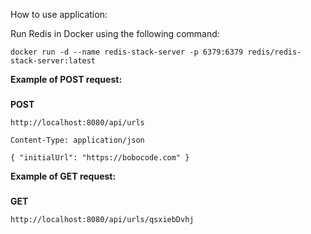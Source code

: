 How to use application:

Run Redis in Docker using the following command:

`docker run -d --name redis-stack-server -p 6379:6379 redis/redis-stack-server:latest`

<b>Example of POST request:</b>
###
<b>POST</b>

`http://localhost:8080/api/urls`

`Content-Type: application/json`

`{
  "initialUrl": "https://bobocode.com"
}`

<b>Example of GET request:</b>
###
<b>GET</b>

`http://localhost:8080/api/urls/qsxiebDvhj`
